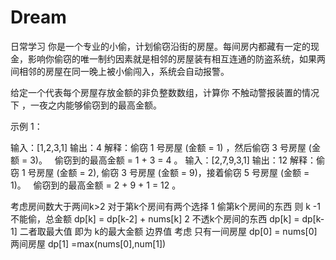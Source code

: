 # Dream
日常学习
你是一个专业的小偷，计划偷窃沿街的房屋。每间房内都藏有一定的现金，影响你偷窃的唯一制约因素就是相邻的房屋装有相互连通的防盗系统，如果两间相邻的房屋在同一晚上被小偷闯入，系统会自动报警。

给定一个代表每个房屋存放金额的非负整数数组，计算你 不触动警报装置的情况下 ，一夜之内能够偷窃到的最高金额。

示例 1：

输入：[1,2,3,1]
输出：4
解释：偷窃 1 号房屋 (金额 = 1) ，然后偷窃 3 号房屋 (金额 = 3)。
     偷窃到的最高金额 = 1 + 3 = 4 。
输入：[2,7,9,3,1]
输出：12
解释：偷窃 1 号房屋 (金额 = 2), 偷窃 3 号房屋 (金额 = 9)，接着偷窃 5 号房屋 (金额 = 1)。
     偷窃到的最高金额 = 2 + 9 + 1 = 12 。

考虑房间数大于两间k>2
对于第k个房间有两个选择
1 偷第k个房间的东西  则 k -1 不能偷，总金额 dp[k] = dp[k-2]  + nums[k]
2 不透k个房间的东西     dp[k] = dp[k-1]
二者取最大值 即为 k的最大金额
边界值 考虑
只有一间房屋  dp[0] = nums[0]
两间房屋   dp[1] =max(nums[0],num[1]) 

